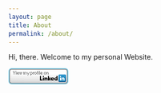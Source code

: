 ```yaml
---
layout: page
title: About
permalink: /about/
---
```


Hi, there. Welcome to my personal Website.

[![LinkedIn](/images/base/LinkedIn.png)](https://www.linkedin.com/in/hongwei-chu-739a7453)
